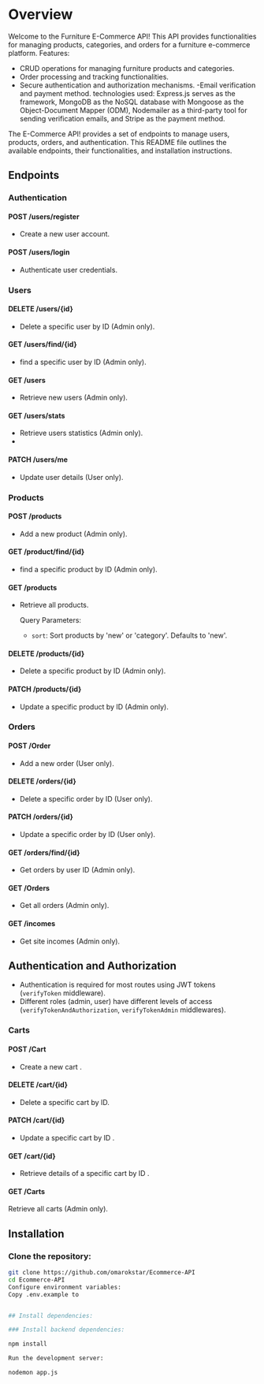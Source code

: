 # Overview
Welcome to the Furniture E-Commerce API! This API provides functionalities for managing products, categories, and orders for a furniture e-commerce platform.
Features:
- CRUD operations for managing furniture products and categories.
- Order processing and tracking functionalities.
- Secure authentication and authorization mechanisms.
 -Email verification and payment method.
technologies used:
Express.js serves as the framework, MongoDB as the NoSQL database with Mongoose as the Object-Document Mapper (ODM), Nodemailer as a third-party tool for sending verification emails, and Stripe as the payment method.

The E-Commerce API!  provides a set of endpoints to manage users, products, orders, and authentication. This README file outlines the available endpoints, their functionalities, and installation instructions.

## Endpoints

### Authentication

#### POST /users/register
- Create a new user account.

#### POST /users/login
- Authenticate user credentials.



### Users

#### DELETE /users/{id}
- Delete a specific user by ID (Admin only).
  
#### GET /users/find/{id}
- find a specific user by ID (Admin only).

#### GET /users
- Retrieve new users (Admin only).
#### GET /users/stats
- Retrieve users statistics  (Admin only).
- 
#### PATCH /users/me
- Update user details (User only).
  
### Products

#### POST /products
- Add a new product (Admin only).

#### GET /product/find/{id}
- find a specific product by ID (Admin only).
#### GET /products
- Retrieve all products.
  
  Query Parameters:
  - `sort`: Sort products by 'new' or 'category'. Defaults to 'new'.
  
#### DELETE /products/{id}
- Delete a specific product by ID (Admin only).


#### PATCH /products/{id}
- Update a specific product by ID (Admin only).



### Orders

#### POST /Order
- Add a new order (User only).

#### DELETE /orders/{id}
- Delete a specific order by ID (User only).

#### PATCH /orders/{id}
- Update a specific order by ID (User only).

#### GET /orders/find/{id}
- Get orders by user ID (Admin only).

#### GET /Orders
- Get all orders (Admin only).

#### GET /incomes
- Get site incomes (Admin only).

## Authentication and Authorization

- Authentication is required for most routes using JWT tokens (`verifyToken` middleware).
- Different roles (admin, user) have different levels of access (`verifyTokenAndAuthorization`, `verifyTokenAdmin` middlewares).



### Carts

#### POST /Cart
- Create a new cart .

#### DELETE /cart/{id}
- Delete a specific cart by ID.

#### PATCH /cart/{id}
- Update a specific cart by ID .

#### GET /cart/{id}
- Retrieve details of a specific cart by ID .

#### GET /Carts
 Retrieve all carts (Admin only).



## Installation

### Clone the repository:

```bash
git clone https://github.com/omarokstar/Ecommerce-API 
cd Ecommerce-API 
Configure environment variables:
Copy .env.example to


## Install dependencies:

### Install backend dependencies:

npm install

Run the development server:

nodemon app.js


